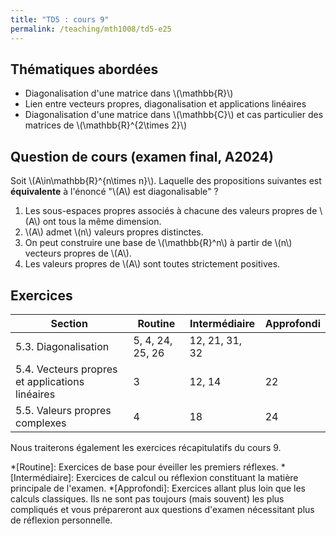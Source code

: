 ```yaml
---
title: "TD5 : cours 9"
permalink: /teaching/mth1008/td5-e25
---
```


## Thématiques abordées
- Diagonalisation d'une matrice dans \\(\mathbb{R}\\)
- Lien entre vecteurs propres, diagonalisation et applications linéaires
- Diagonalisation d'une matrice dans \\(\mathbb{C}\\) et cas particulier des matrices de \\(\mathbb{R}^{2\times 2}\\)

## Question de cours (examen final, A2024)

Soit \\(A\in\mathbb{R}^{n\times n}\\). Laquelle des propositions suivantes est **équivalente** à l'énoncé "\\(A\\) est diagonalisable" ?

1. Les sous-espaces propres associés à chacune des valeurs propres de \\(A\\) ont tous la même dimension.
2. \\(A\\) admet \\(n\\) valeurs propres distinctes.
3. On peut construire une base de \\(\mathbb{R}^n\\) à partir de \\(n\\) vecteurs propres de \\(A\\).
4. Les valeurs propres de \\(A\\) sont toutes strictement positives.

## Exercices

| Section                                         | Routine          | Intermédiaire  | Approfondi |
| ----------------------------------------------- | ---------------- | -------------- | ---------- |
| 5.3. Diagonalisation                            | 5, 4, 24, 25, 26 | 12, 21, 31, 32 |            |
| 5.4. Vecteurs propres et applications linéaires | 3                | 12, 14         | 22         |
| 5.5. Valeurs propres complexes                 | 4                | 18             | 24         |

Nous traiterons également les exercices récapitulatifs du cours 9.

*[Routine]: Exercices de base pour éveiller les premiers réflexes.
*[Intermédiaire]: Exercices de calcul ou réflexion constituant la matière principale de l'examen.
*[Approfondi]: Exercices allant plus loin que les calculs classiques. Ils ne sont pas toujours (mais souvent) les plus compliqués et vous prépareront aux questions d'examen nécessitant plus de réflexion personnelle.